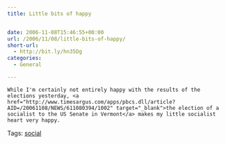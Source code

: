 ```yaml
---
title: Little bits of happy


date: 2006-11-08T15:46:55+00:00
url: /2006/11/08/little-bits-of-happy/
short-url:
  - http://bit.ly/hn35Dg
categories:
  - General

---
```

<div class='microid-mailto+http:sha1:7fa5f9530de5027d1e3c0751aaa317d87f544ef9'>
  
    While I'm certainly not entirely happy with the results of the elections yesterday, <a href="http://www.timesargus.com/apps/pbcs.dll/article?AID=/20061108/NEWS/611080394/1002" target="_blank">the election of a socialist to the US Senate in Vermont</a> makes my little socialist heart very happy.
  
</div>

<div class="st-post-tags">
  Tags: <a href="http://www.cavort.org/tag/social/" title="social" rel="tag">social</a><br />
</div>